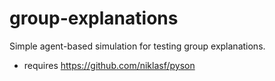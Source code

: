 # group-explanations

Simple agent-based simulation for testing group explanations.

- requires https://github.com/niklasf/pyson

